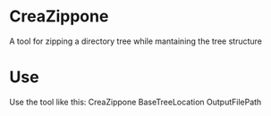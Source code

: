 # CreaZippone
A tool for zipping a directory tree while mantaining the tree structure


# Use

Use the tool like this:
CreaZippone BaseTreeLocation OutputFilePath

